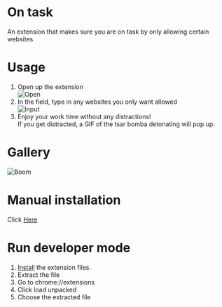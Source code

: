 # On task
An extension that makes sure you are on task by only allowing certain websites

# Usage
1. Open up the extension  
![Open](https://cdn.glitch.com/94bcb56f-a1ba-4f01-a73b-5935b3f7dfba%2Fscreenshot%20-%20Copy.PNG?1551115455628)
1. In the field, type in any websites you only want allowed  
![Input](https://cdn.glitch.com/94bcb56f-a1ba-4f01-a73b-5935b3f7dfba%2Fscreenshot.PNG?1551115455758)
1. Enjoy your work time without any distractions!  
If you get distracted, a GIF of the tsar bomba detonating will pop up.

# Gallery
![Boom](https://cdn.glitch.com/94bcb56f-a1ba-4f01-a73b-5935b3f7dfba%2Fontaskboom.PNG?1551115720819)

# Manual installation
Click [Here](https://github.com/cursorweb/ontask)

# Run developer mode
1. [Install](https://github.com/cursorweb/ontask) the extension files.
2. Extract the file
3. Go to chrome://extensions
4. Click load unpacked
5. Choose the extracted file
